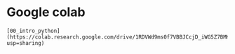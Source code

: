 # Google colab

	[00_intro_python](https://colab.research.google.com/drive/1RDVWd9ms0f7VBBJCcjD_iWG5Z7BMKokV?usp=sharing)
